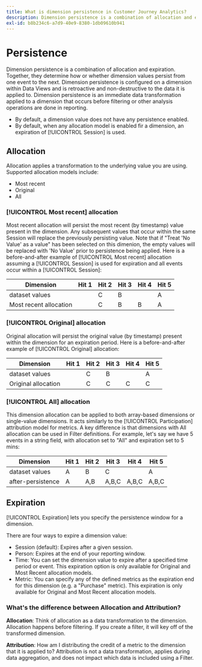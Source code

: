 ```yaml
---
title: What is dimension persistence in Customer Journey Analytics?
description: Dimension persistence is a combination of allocation and expiration. Together, they determine how or whether dimension values persist from one event to the next.
exl-id: b8b234c6-a7d9-40e9-8380-1db09610b941
---
```

# Persistence

Dimension persistence is a combination of allocation and expiration. Together, they determine how or whether dimension values persist from one event to the next. Dimension persistence is configured on a dimension within Data Views and is retroactive and non-destructive to the data it is applied to. Dimension persistence is an immediate data transformation applied to a dimension that occurs before filtering or other analysis operations are done in reporting.

* By default, a dimension value does not have any persistence enabled. 
* By default, when any allocation model is enabled fir a dimension, an expiration of [!UICONTROL Session] is used.

## Allocation

Allocation applies a transformation to the underlying value you are using. Supported allocation models include:

* Most recent
* Original
* All

### [!UICONTROL Most recent] allocation

Most recent allocation will persist the most recent (by timestamp) value present in the dimension. Any subsequent values that occur within the same Session will replace the previously persisting value. Note that if "Treat 'No Value' as a value" has been selected on this dimenion, the empty values will be replaced with 'No Value' prior to persistence being applied. Here is a before-and-after example of [!UICONTROL Most recent] allocation assuming a [!UICONTROL Session] is used for expiration and all events occur within a [!UICONTROL Session]:

| Dimension | Hit 1 | Hit 2 | Hit 3 | Hit 4 | Hit 5 |
| --- | --- | --- | --- | --- | --- |
| dataset values |  | C | B |  | A |
| Most recent allocation |  | C | B | B | A |

### [!UICONTROL Original] allocation

Original allocation will persist the original value (by timestamp) present within the dimension for an expiration period. Here is a before-and-after example of [!UICONTROL Original] allocation:

| Dimension | Hit 1 | Hit 2 | Hit 3 | Hit 4 | Hit 5 |
| --- | --- | --- | --- | --- | --- |
| dataset values |  | C | B |  | A |
| Original allocation |  | C | C | C | C |

### [!UICONTROL All] allocation

This dimension allocation can be applied to both array-based dimensions or single-value dimensions. It acts similarly to the [!UICONTROL Participation] attribution model for metrics. A key difference is that dimensions with All allocation can be used in Filter definitions. For example, let's say we have 5 events in a string field, with allocation set to "All" and expiration set to 5 mins:

| Dimension | Hit 1 | Hit 2 | Hit 3 | Hit 4 | Hit 5 |
| --- | --- | --- | --- | --- | --- |
| dataset values | A | B | C |  | A |
| after-persistence | A | A,B | A,B,C | A,B,C | A,B,C |

## Expiration

[!UICONTROL Expiration] lets you specify the persistence window for a dimension.

There are four ways to expire a dimension value:

* Session (default): Expires after a given session.
* Person: Expires at the end of your reporting window.
* Time: You can set the dimension value to expire after a specified time period or event. This expiration option is only available for Original and Most Recent allocation models.
* Metric: You can specify any of the defined metrics as the expiration end for this dimension (e.g. a "Purchase" metric). This expiration is only available for Original and Most Recent allocation models.

### What's the difference between Allocation and Attribution?

**Allocation**: Think of allocation as a data transformation to the dimension. Allocation happens before filtering. If you create a filter, it will key off of the transformed dimension.

**Attribution**: How am I distributing the credit of a metric to the dimension that it is applied to? Attribution is not a data transformation, applies during data aggregation, and does not impact which data is included using a Filter.
